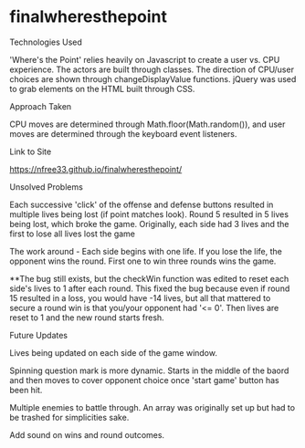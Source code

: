 # finalwheresthepoint


Technologies Used

'Where's the Point' relies heavily on Javascript to create a user vs. CPU experience. The actors are built through classes. The direction of CPU/user choices are shown through changeDisplayValue functions. jQuery was used to grab elements on the HTML built through CSS.


Approach Taken

CPU moves are determined through Math.floor(Math.random()), and user moves are determined through the keyboard event listeners. 


Link to Site

https://nfree33.github.io/finalwheresthepoint/

Unsolved Problems

Each successive 'click' of the offense and defense buttons resulted in multiple lives being lost (if point matches look). Round 5 resulted in 5 lives being lost, which broke the game. Originally, each side had 3 lives and the first to lose all lives lost the game

The work around - Each side begins with one life. If you lose the life, the opponent wins the round. First one to win three rounds wins the game.

**The bug still exists, but the checkWin function was edited to reset each side's lives to 1 after each round. This fixed the bug because even if round 15 resulted in a loss, you would have -14 lives, but all that mattered to secure a round win is that you/your opponent had '<= 0'. Then lives are reset to 1 and the new round starts fresh.


Future Updates

Lives being updated on each side of the game window. 

Spinning question mark is more dynamic. Starts in the middle of the baord and then moves to cover opponent choice once 'start game' button has been hit.

Multiple enemies to battle through. An array was originally set up but had to be trashed for simplicities sake.

Add sound on wins and round outcomes.